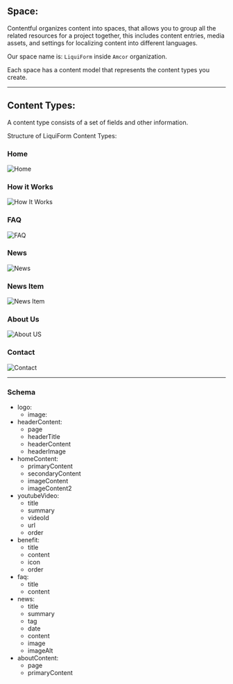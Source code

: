 ## Space:
Contentful organizes content into spaces, that allows you to group all the related resources for a project together, this includes content entries, media assets, and settings for localizing content into different languages.

Our space name is: `LiquiForm` inside `Amcor` organization.

Each space has a content model that represents the content types you create.
____

## Content Types:
A content type consists of a set of fields and other information.

Structure of LiquiForm Content Types:

### Home
![Home](./images/artboardHome.png)
### How it Works
![How It Works](./images/artboardHowItWorks.png)
### FAQ
![FAQ](./images/artboardFaq.png)
### News
![News](./images/artboardNews.png)
### News Item
![News Item](./images/artboardNewsItem.png)
### About Us
![About US](./images/artboardAboutUs.png)
### Contact
![Contact](./images/artboardContact.png)
_____

### Schema

- logo:
  - image:
- headerContent:
  - page
  - headerTitle
  - headerContent
  - headerImage
- homeContent:
  - primaryContent
  - secondaryContent
  - imageContent
  - imageContent2
- youtubeVideo:
  - title
  - summary
  - videoId
  - url
  - order
- benefit:
  - title
  - content
  - icon
  - order
- faq:
  - title
  - content
- news:
  - title
  - summary
  - tag
  - date
  - content
  - image
  - imageAlt
- aboutContent:
  - page
  - primaryContent

